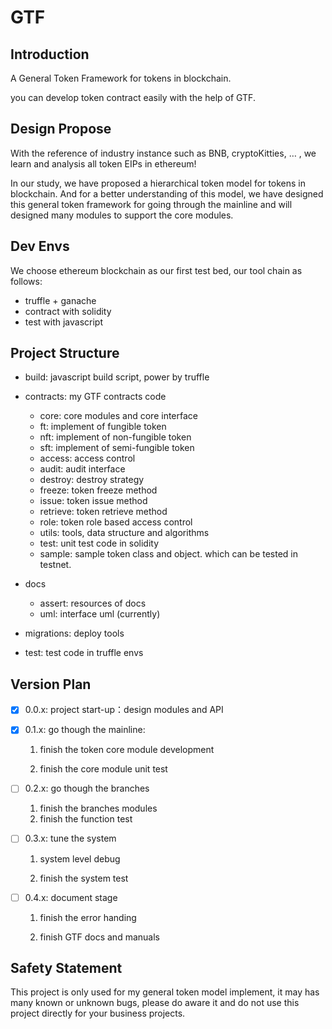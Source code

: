 # GTF
## Introduction

A General Token Framework for tokens in blockchain.

you can develop token contract easily with the help of GTF. 

## Design Propose

With the reference of industry instance such as BNB, cryptoKitties, … , we learn and analysis all token EIPs in ethereum!

In our study, we have proposed a hierarchical token model for tokens in blockchain. And for a better understanding of this model, we have designed this general token framework for going through the mainline and will designed many modules to support the core modules.

## Dev Envs

We choose ethereum blockchain as our first test bed, our tool chain as follows:

- truffle + ganache
- contract with solidity
- test with javascript

## Project Structure

- build: javascript build script, power by truffle

- contracts: my GTF contracts code

  - core: core modules and core interface
  - ft: implement of fungible token 
  - nft: implement of non-fungible token
  - sft: implement of semi-fungible token
  - access: access control 
  - audit: audit interface
  - destroy: destroy strategy
  - freeze: token freeze method
  - issue: token issue method
  - retrieve: token retrieve method
  - role: token role based access control
  - utils: tools, data structure and algorithms
  - test: unit test code in solidity
  - sample: sample token class and object. which can be tested in testnet.

- docs

  - assert: resources of docs
  - uml: interface uml (currently)

- migrations: deploy tools

- test: test code in truffle envs

  

## Version Plan

- [x] 0.0.x: project start-up：design modules and API

- [x] 0.1.x: go though the mainline: 

  1. finish the token core module development

  2. finish the core module unit test

- [ ] 0.2.x: go though the branches
  1. finish the branches modules
  2. finish the function test

- [ ] 0.3.x: tune the system

  1. system level debug

  2. finish the system test

- [ ] 0.4.x: document stage

  1. finish the error handing

  2. finish GTF docs and manuals

## Safety Statement

This project is only used for my general token model implement, it may has many known or unknown bugs, please do aware it and do not use this project directly for your business projects. 
